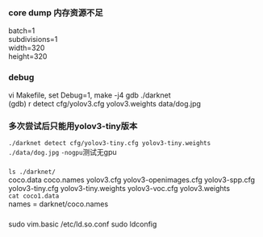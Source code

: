 ### core dump 内存资源不足  
batch=1  
subdivisions=1  
width=320  
height=320  

### debug  
vi Makefile, set Debug=1, make -j4
gdb ./darknet  
(gdb) r detect cfg/yolov3.cfg yolov3.weights data/dog.jpg  

### 多次尝试后只能用yolov3-tiny版本  
``./darknet detect cfg/yolov3-tiny.cfg yolov3-tiny.weights ./data/dog.jpg``
``-nogpu``测试无gpu

### 
``ls ./darknet/``  
coco.data  coco.names  yolov3.cfg  yolov3-openimages.cfg  yolov3-spp.cfg  yolov3-tiny.cfg  yolov3-tiny.weights  yolov3-voc.cfg  yolov3.weights  
``cat coco1.data``  
names = darknet/coco.names  

###  
sudo vim.basic /etc/ld.so.conf
sudo ldconfig  
